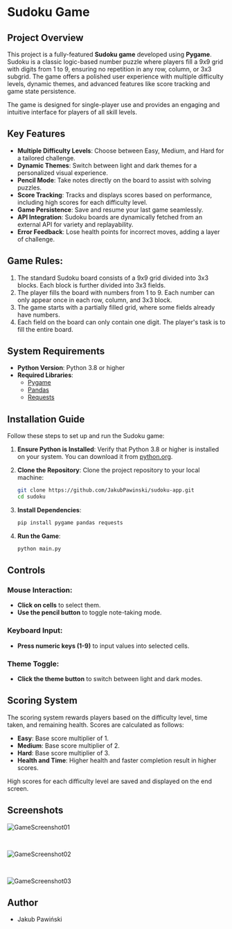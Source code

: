 # Sudoku Game

## Project Overview

This project is a fully-featured **Sudoku game** developed using **Pygame**. Sudoku is a classic logic-based number puzzle where players fill a 9x9 grid with digits from 1 to 9, ensuring no repetition in any row, column, or 3x3 subgrid. The game offers a polished user experience with multiple difficulty levels, dynamic themes, and advanced features like score tracking and game state persistence.

The game is designed for single-player use and provides an engaging and intuitive interface for players of all skill levels.

## Key Features

- **Multiple Difficulty Levels**: Choose between Easy, Medium, and Hard for a tailored challenge.
- **Dynamic Themes**: Switch between light and dark themes for a personalized visual experience.
- **Pencil Mode**: Take notes directly on the board to assist with solving puzzles.
- **Score Tracking**: Tracks and displays scores based on performance, including high scores for each difficulty level.
- **Game Persistence**: Save and resume your last game seamlessly.
- **API Integration**: Sudoku boards are dynamically fetched from an external API for variety and replayability.
- **Error Feedback**: Lose health points for incorrect moves, adding a layer of challenge.

## Game Rules:

1.  The standard Sudoku board consists of a 9x9 grid divided into 3x3 blocks. Each block is further divided into 3x3 fields.
2.  The player fills the board with numbers from 1 to 9. Each number can only appear once in each row, column, and 3x3 block.
3.  The game starts with a partially filled grid, where some fields already have numbers.
4.  Each field on the board can only contain one digit. The player's task is to fill the entire board.

## System Requirements

- **Python Version**: Python 3.8 or higher
- **Required Libraries**:
  - [Pygame](https://www.pygame.org/)
  - [Pandas](https://pandas.pydata.org/)
  - [Requests](https://docs.python-requests.org/)

## Installation Guide

Follow these steps to set up and run the Sudoku game:

1. **Ensure Python is Installed**:
   Verify that Python 3.8 or higher is installed on your system. You can download it from [python.org](https://www.python.org/).

2. **Clone the Repository**:
   Clone the project repository to your local machine:

   ```bash
   git clone https://github.com/JakubPawinski/sudoku-app.git
   cd sudoku

   ```

3. **Install Dependencies**:

   ```bash
   pip install pygame pandas requests
   ```

4. **Run the Game**:
   ```bash
   python main.py
   ```

## Controls

### Mouse Interaction:

- **Click on cells** to select them.
- **Use the pencil button** to toggle note-taking mode.

### Keyboard Input:

- **Press numeric keys (1-9)** to input values into selected cells.

### Theme Toggle:

- **Click the theme button** to switch between light and dark modes.

## Scoring System

The scoring system rewards players based on the difficulty level, time taken, and remaining health. Scores are calculated as follows:

- **Easy**: Base score multiplier of 1.
- **Medium**: Base score multiplier of 2.
- **Hard**: Base score multiplier of 3.
- **Health and Time**: Higher health and faster completion result in higher scores.

High scores for each difficulty level are saved and displayed on the end screen.

## Screenshots

![GameScreenshot01](img/MainMenuTemplate.png)

   <br>

![GameScreenshot02](img/GameScreenshot01.png)

   <br>

![GameScreenshot03](img/GameScreenshot02.png)

## Author

- Jakub Pawiński
